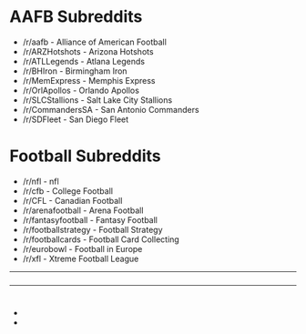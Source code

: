 # AAFB Subreddits

* /r/aafb - Alliance of American Football
* /r/ARZHotshots - Arizona Hotshots
* /r/ATLLegends - Atlana Legends
* /r/BHIron - Birmingham Iron
* /r/MemExpress - Memphis Express
* /r/OrlApollos - Orlando Apollos
* /r/SLCStallions - Salt Lake City Stallions
* /r/CommandersSA - San Antonio Commanders
* /r/SDFleet - San Diego Fleet

# Football Subreddits

* /r/nfl - nfl
* /r/cfb - College Football
* /r/CFL - Canadian Football
* /r/arenafootball - Arena Football
* /r/fantasyfootball - Fantasy Football
* /r/footballstrategy - Football Strategy
* /r/footballcards - Football Card Collecting
* /r/eurobowl - Football in Europe
* /r/xfl - Xtreme Football League

----

### [](/blank)


----

####  [](/blank)

#  [](/blank)

* [](/r/ARZHotshots) [](/r/ATLLegends) [](/r/BHIron) [](/r/MemExpress)
* [](/r/OrlApollos) [](/r/SLCStallions) [](/r/CommandersSA) [](/r/SDFleet)
